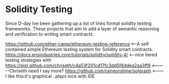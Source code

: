 # Solidity Testing

Since D-day Ive been gathering up a list of links formal solidity testing frameworks. These projects that aim to add a layer of semantic reasoning and verification to writing smart contracts. 

https://github.com/ether-camp/ethereum-testing-reference <--A self contained simple Ethereum testing system for Solidity smart contracts. 
https://docs.erisindustries.com/tutorials/solidity/solidity-4/   <--nice tiered testing strategies with 
https://gist.github.com/chriseth/c4a53f201cd17fc3dd5f8ddea2aa3ff9 <-----Chriseth need I say more?
https://github.com/raineorshine/solgraph <---I like this:it's graphical ..plays nice with IDE 